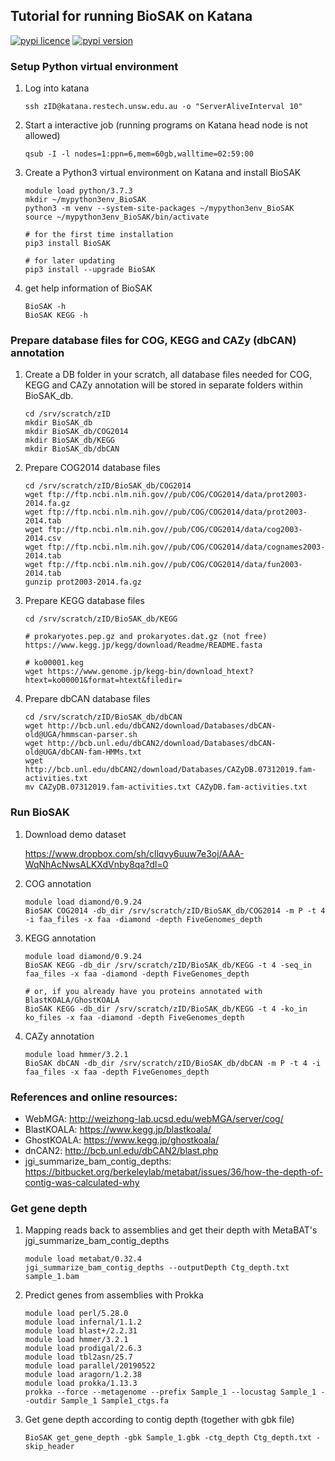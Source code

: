 
## Tutorial for running BioSAK on Katana

[![pypi   licence        ](https://img.shields.io/pypi/l/BioSAK.svg)](https://opensource.org/licenses/gpl-3.0.html)
[![pypi   version        ](https://img.shields.io/pypi/v/BioSAK.svg)](https://pypi.python.org/pypi/BioSAK) 


### Setup Python virtual environment


1. Log into katana

       ssh zID@katana.restech.unsw.edu.au -o "ServerAliveInterval 10"
        
1. Start a interactive job (running programs on Katana head node is not allowed)    
        
       qsub -I -l nodes=1:ppn=6,mem=60gb,walltime=02:59:00

1. Create a Python3 virtual environment on Katana and install BioSAK

       module load python/3.7.3
       mkdir ~/mypython3env_BioSAK
       python3 -m venv --system-site-packages ~/mypython3env_BioSAK
       source ~/mypython3env_BioSAK/bin/activate
        
       # for the first time installation
       pip3 install BioSAK
  
       # for later updating
       pip3 install --upgrade BioSAK

1. get help information of BioSAK

       BioSAK -h
       BioSAK KEGG -h


### Prepare database files for COG, KEGG and CAZy (dbCAN) annotation

1. Create a DB folder in your scratch, all database files needed for COG, KEGG and CAZy annotation 
will be stored in separate folders within BioSAK_db.
        
       cd /srv/scratch/zID
       mkdir BioSAK_db
       mkdir BioSAK_db/COG2014
       mkdir BioSAK_db/KEGG
       mkdir BioSAK_db/dbCAN
 
1. Prepare COG2014 database files

       cd /srv/scratch/zID/BioSAK_db/COG2014
       wget ftp://ftp.ncbi.nlm.nih.gov//pub/COG/COG2014/data/prot2003-2014.fa.gz
       wget ftp://ftp.ncbi.nlm.nih.gov//pub/COG/COG2014/data/prot2003-2014.tab
       wget ftp://ftp.ncbi.nlm.nih.gov//pub/COG/COG2014/data/cog2003-2014.csv
       wget ftp://ftp.ncbi.nlm.nih.gov//pub/COG/COG2014/data/cognames2003-2014.tab
       wget ftp://ftp.ncbi.nlm.nih.gov//pub/COG/COG2014/data/fun2003-2014.tab        
       gunzip prot2003-2014.fa.gz
        
1. Prepare KEGG database files

       cd /srv/scratch/zID/BioSAK_db/KEGG
        
       # prokaryotes.pep.gz and prokaryotes.dat.gz (not free)
       https://www.kegg.jp/kegg/download/Readme/README.fasta
       
       # ko00001.keg
       wget https://www.genome.jp/kegg-bin/download_htext?htext=ko00001&format=htext&filedir=
 
1. Prepare dbCAN database files

       cd /srv/scratch/zID/BioSAK_db/dbCAN
       wget http://bcb.unl.edu/dbCAN2/download/Databases/dbCAN-old@UGA/hmmscan-parser.sh
       wget http://bcb.unl.edu/dbCAN2/download/Databases/dbCAN-old@UGA/dbCAN-fam-HMMs.txt
       wget http://bcb.unl.edu/dbCAN2/download/Databases/CAZyDB.07312019.fam-activities.txt
       mv CAZyDB.07312019.fam-activities.txt CAZyDB.fam-activities.txt


### Run BioSAK

1. Download demo dataset

    https://www.dropbox.com/sh/cllqvy6uuw7e3oj/AAA-WqNhAcNwsALKXdVnby8qa?dl=0

1. COG annotation

       module load diamond/0.9.24
       BioSAK COG2014 -db_dir /srv/scratch/zID/BioSAK_db/COG2014 -m P -t 4 -i faa_files -x faa -diamond -depth FiveGenomes_depth
        
1. KEGG annotation

       module load diamond/0.9.24
       BioSAK KEGG -db_dir /srv/scratch/zID/BioSAK_db/KEGG -t 4 -seq_in faa_files -x faa -diamond -depth FiveGenomes_depth
        
       # or, if you already have you proteins annotated with BlastKOALA/GhostKOALA
       BioSAK KEGG -db_dir /srv/scratch/zID/BioSAK_db/KEGG -t 4 -ko_in ko_files -x faa -diamond -depth FiveGenomes_depth

1. CAZy annotation

       module load hmmer/3.2.1
       BioSAK dbCAN -db_dir /srv/scratch/zID/BioSAK_db/dbCAN -m P -t 4 -i faa_files -x faa -depth FiveGenomes_depth
        
    
### References and online resources:

+ WebMGA: http://weizhong-lab.ucsd.edu/webMGA/server/cog/
+ BlastKOALA: https://www.kegg.jp/blastkoala/
+ GhostKOALA: https://www.kegg.jp/ghostkoala/
+ dnCAN2: http://bcb.unl.edu/dbCAN2/blast.php
+ jgi_summarize_bam_contig_depths: https://bitbucket.org/berkeleylab/metabat/issues/36/how-the-depth-of-contig-was-calculated-why


### Get gene depth

1. Mapping reads back to assemblies and get their depth with MetaBAT's jgi_summarize_bam_contig_depths

       module load metabat/0.32.4
       jgi_summarize_bam_contig_depths --outputDepth Ctg_depth.txt sample_1.bam
        
2. Predict genes from assemblies with Prokka

       module load perl/5.28.0
       module load infernal/1.1.2 
       module load blast+/2.2.31 
       module load hmmer/3.2.1
       module load prodigal/2.6.3
       module load tbl2asn/25.7 
       module load parallel/20190522 
       module load aragorn/1.2.38 
       module load prokka/1.13.3
       prokka --force --metagenome --prefix Sample_1 --locustag Sample_1 --outdir Sample_1 Sample1_ctgs.fa

3. Get gene depth according to contig depth (together with gbk file)

       BioSAK get_gene_depth -gbk Sample_1.gbk -ctg_depth Ctg_depth.txt -skip_header
        

